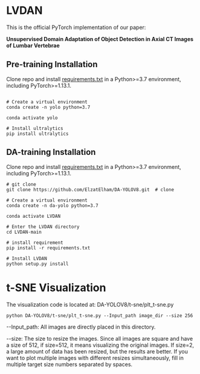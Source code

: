 #  LVDAN
This is the official PyTorch implementation of our paper: 

**Unsupervised Domain Adaptation of Object Detection in Axial CT Images of Lumbar Vertebrae**


## Pre-training Installation


Clone repo and install [requirements.txt](https://github.com/ElzatElham/DA-YOLOV8/blob/main/requirements.txt) in a Python>=3.7 environment, including PyTorch>=1.13.1.

```

# Create a virtual environment
conda create -n yolo python=3.7

conda activate yolo

# Install ultralytics
pip install ultralytics

```



## DA-training Installation


Clone repo and install [requirements.txt](https://github.com/ElzatElham/DA-YOLOV8/blob/main/requirements.txt) in a Python>=3.7 environment, including PyTorch>=1.13.1.

```
# git clone
git clone https://github.com/ElzatElham/DA-YOLOV8.git  # clone

# Create a virtual environment
conda create -n da-yolo python=3.7

conda activate LVDAN

# Enter the LVDAN directory
cd LVDAN-main

# install requirement
pip install -r requirements.txt

# Install LVDAN
python setup.py install

```

# t-SNE Visualization
The visualization code is located at: DA-YOLOV8/t-sne/plt_t-sne.py 



```
python DA-YOLOV8/t-sne/plt_t-sne.py --Input_path image_dir --size 256
```

--Input_path: All images are directly placed in this directory. 

--size: The size to resize the images. Since all images are square and have a size of 512, if size=512, it means visualizing the original images. If size=2, a large amount of data has been resized, but the results are better. If you want to plot multiple images with different resizes simultaneously, fill in multiple target size numbers separated by spaces.



